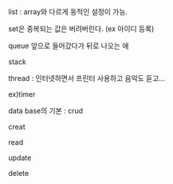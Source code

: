 list : array와 다르게 동적인 설정이 가능.

set은 중복되는 값은 버려버린다. (ex 아이디 등록)



queue 앞으로 들어갔다가 뒤로 나오는 애

stack 



thread : 인터넷하면서 프린터 사용하고 음악도 듣고...

ex)timer



data base의 기본 : crud

creat

read

update

delete